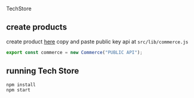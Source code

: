 TechStore
## create products

create product [here](https://dashboard.chec.io/)
copy and paste public key api at `src/lib/commerce.js`

```js
export const commerce = new Commerce("PUBLIC API");
```

## running Tech Store

```bash
npm install
npm start
```


